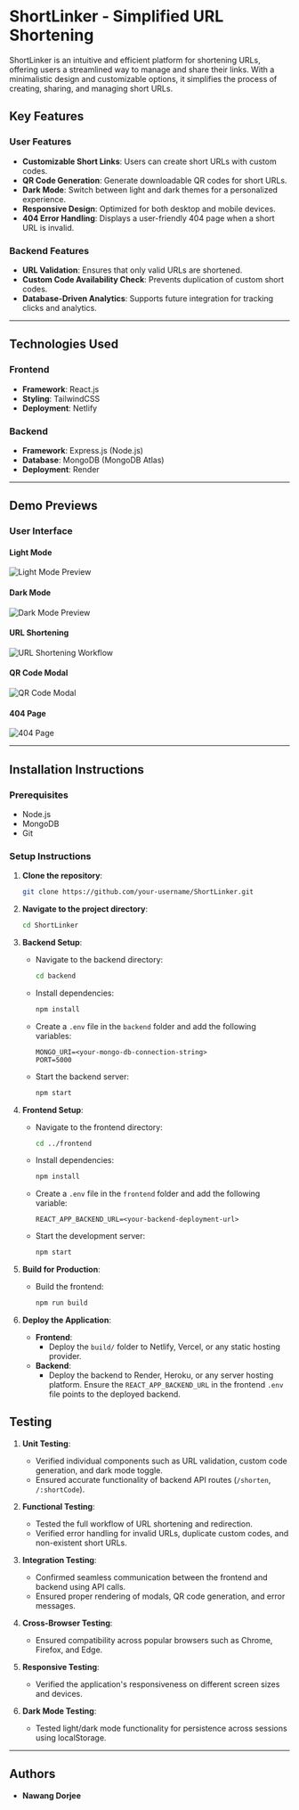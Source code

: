 # ShortLinker - Simplified URL Shortening

ShortLinker is an intuitive and efficient platform for shortening URLs, offering users a streamlined way to manage and share their links. With a minimalistic design and customizable options, it simplifies the process of creating, sharing, and managing short URLs.

## Key Features

### User Features
- **Customizable Short Links**: Users can create short URLs with custom codes.
- **QR Code Generation**: Generate downloadable QR codes for short URLs.
- **Dark Mode**: Switch between light and dark themes for a personalized experience.
- **Responsive Design**: Optimized for both desktop and mobile devices.
- **404 Error Handling**: Displays a user-friendly 404 page when a short URL is invalid.

### Backend Features
- **URL Validation**: Ensures that only valid URLs are shortened.
- **Custom Code Availability Check**: Prevents duplication of custom short codes.
- **Database-Driven Analytics**: Supports future integration for tracking clicks and analytics.

---

## Technologies Used

### Frontend
- **Framework**: React.js
- **Styling**: TailwindCSS
- **Deployment**: Netlify

### Backend
- **Framework**: Express.js (Node.js)
- **Database**: MongoDB (MongoDB Atlas)
- **Deployment**: Render

---

## Demo Previews

### User Interface
#### Light Mode
![Light Mode Preview](assets/images/light-mode.jpg)

#### Dark Mode
![Dark Mode Preview](assets/images/dark-mode.jpg)

#### URL Shortening
![URL Shortening Workflow](assets/images/url-shortened.jpg)

#### QR Code Modal
![QR Code Modal](assets/images/qr-code.jpg)

#### 404 Page
![404 Page](assets/images/404-page.jpg)

---

## Installation Instructions

### Prerequisites
- Node.js
- MongoDB
- Git

### Setup Instructions
1. **Clone the repository**:
   ```bash
   git clone https://github.com/your-username/ShortLinker.git
   
2. **Navigate to the project directory**:
   ```bash
   cd ShortLinker
   
3. **Backend Setup**:
   - Navigate to the backend directory:
     ```bash
     cd backend
     ```
   - Install dependencies:
     ```bash
     npm install
     ```
   - Create a `.env` file in the `backend` folder and add the following variables:
     ```plaintext
     MONGO_URI=<your-mongo-db-connection-string>
     PORT=5000
     ```
   - Start the backend server:
     ```bash
     npm start
     ```

4. **Frontend Setup**:
   - Navigate to the frontend directory:
     ```bash
     cd ../frontend
     ```
   - Install dependencies:
     ```bash
     npm install
     ```
   - Create a `.env` file in the `frontend` folder and add the following variable:
     ```plaintext
     REACT_APP_BACKEND_URL=<your-backend-deployment-url>
     ```
   - Start the development server:
     ```bash
     npm start
     ```

5. **Build for Production**:
   - Build the frontend:
     ```bash
     npm run build
     ```

6. **Deploy the Application**:
   - **Frontend**:
     - Deploy the `build/` folder to Netlify, Vercel, or any static hosting provider.
   - **Backend**:
     - Deploy the backend to Render, Heroku, or any server hosting platform. Ensure the `REACT_APP_BACKEND_URL` in the frontend `.env` file points to the deployed backend.
    
## Testing

1. **Unit Testing**:
   - Verified individual components such as URL validation, custom code generation, and dark mode toggle.
   - Ensured accurate functionality of backend API routes (`/shorten`, `/:shortCode`).

2. **Functional Testing**:
   - Tested the full workflow of URL shortening and redirection.
   - Verified error handling for invalid URLs, duplicate custom codes, and non-existent short URLs.

3. **Integration Testing**:
   - Confirmed seamless communication between the frontend and backend using API calls.
   - Ensured proper rendering of modals, QR code generation, and error messages.

4. **Cross-Browser Testing**:
   - Ensured compatibility across popular browsers such as Chrome, Firefox, and Edge.

5. **Responsive Testing**:
   - Verified the application's responsiveness on different screen sizes and devices.

6. **Dark Mode Testing**:
   - Tested light/dark mode functionality for persistence across sessions using localStorage.

---

## Authors
- **Nawang Dorjee**
